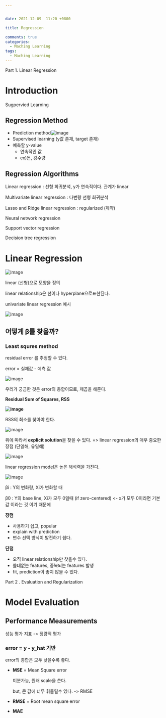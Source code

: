 ```yaml
---


date: 2021-12-09  11:20 +0800

title: Regression

comments: true
categories: 
  - Maching Learning
tags: 
  - Maching Learning
---
```


Part 1. Linear Regression

# Introduction

Sugpervied Learning

## Regression Method

- Prediction method![image](https://user-images.githubusercontent.com/49177223/145289694-beea2cfc-43c4-4f9d-a578-66294f50e231.png)
- Supervised learning (y값 존재, target 존재)
- 예측할 y-value
  - 연속적인 값
  - ex)돈, 강수량

## Regression Algorithms

Linear regression : 선형 회귀분석, y가 연속적이다. 관계가 linear

Multivariate linear regression : 다변량 선형 회귀분석

Lasso and Ridge linear regression : regularized (제약)

Neural network regression

Support vector regression

Decision tree regression

# Linear Regression

![image](https://user-images.githubusercontent.com/49177223/145290011-8418a6d9-1d83-4206-8a7c-b89f8d599762.png)

linear (선형)으로 모양을 정의

linear relationship은 선이나 hyperplane으로표현된다.

univariate linear regression 예시

![image](https://user-images.githubusercontent.com/49177223/145290178-767c0beb-34e8-4699-8910-ad421247e6fa.png)

## 어떻게 β를 찾을까?

### Least squres method

residual error 를 추정할 수 있다.

error = 실제값 - 예측 값

![image](https://user-images.githubusercontent.com/49177223/145290823-9e791a41-f9fd-4f4a-8f93-da0738be5b1c.png)

우리가 궁금한 것은 error의 총합이므로, 제곱을 해준다.

**Residual Sum of Squares, RSS**

**![image](https://user-images.githubusercontent.com/49177223/145290878-e13360e6-66f2-44e2-8b20-3a5ceb3906ee.png)**

RSS의 최소를 찾아야 한다.

![image](https://user-images.githubusercontent.com/49177223/145290924-c37b3e12-adc0-4421-8e2c-f0bbd31567d0.png)

위에 따라서 **explicit solution**을 찾을 수 있다. => linear regression의 매우 중요한 장점 (단일해, 유일해)

![image](https://user-images.githubusercontent.com/49177223/145291011-4ba26f27-1c3c-4fd2-9929-b27318ee4767.png)

linear regression model은 높은 해석력을 가진다.

![image](https://user-images.githubusercontent.com/49177223/145291227-b39935c0-8711-48d9-9f71-cb3776f2e4db.png)

βi : Y의 변화량, Xi가 변화할 때

β0 : Y의 base line, Xi가 모두 0일때 (if zero-centered) <- x가 모두 0이라면 기본값 이라는 것 이기 때문에

**장점**

- 사용하기 쉽고, popular
- explain with prediction
- 변수 선택 방식이 발전하기 쉽다.

**단점**

- 오직 linear relationship만 찾을수 있다.
- 쓸데없는 features, 중복되는 features 발생
- fit, prediction이 좋지 않을 수 있다.

Part 2 . Evaluation and Regularization

# Model Evaluation

## Performance Measurements

성능 평가 지표 -> 정량적 평가

### error = y - y_hat 기반

error의 총합은 모두 낮을수록 좋다.

- **MSE** = Mean Square error

  미분가능, 원래 scale을 쓴다.

  but, 큰 값에 너무 휘둘릴수 있다. -> RMSE

- **RMSE** = Root mean square error

- **MAE**
